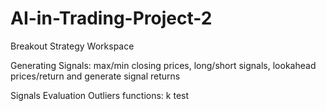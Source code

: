 # AI-in-Trading-Project-2
Breakout Strategy Workspace

  Generating Signals:
    max/min closing prices, long/short signals, lookahead prices/return and generate signal returns
    
  Signals Evaluation
  Outliers functions:
  k test
